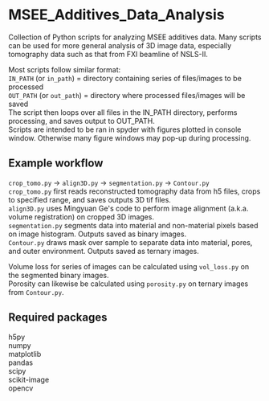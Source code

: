 # MSEE_Additives_Data_Analysis
Collection of Python scripts for analyzing MSEE additives data. Many scripts can be used for more general analysis of 3D image data, especially tomography data such as that from FXI beamline of NSLS-II.

Most scripts follow similar format:  
`IN_PATH` (or `in_path`) = directory containing series of files/images to be processed  
`OUT_PATH` (or `out_path`) = directory where processed files/images will be saved  
The script then loops over all files in the IN_PATH directory, performs processing, and saves output to OUT_PATH.  
Scripts are intended to be ran in spyder with figures plotted in console window. Otherwise many figure windows may pop-up during processing. 

## Example workflow
`crop_tomo.py` &rarr; `align3D.py` &rarr; `segmentation.py` &rarr; `Contour.py`  
`crop_tomo.py` first reads reconstructed tomography data from h5 files, crops to specified range, and saves outputs 3D tif files.  
`align3D.py` uses Mingyuan Ge's code to perform image alignment (a.k.a. volume registration) on cropped 3D images.  
`segmentation.py` segments data into material and non-material pixels based on image histogram. Outputs saved as binary images.  
`Contour.py` draws mask over sample to separate data into material, pores, and outer environment. Outputs saved as ternary images.

Volume loss for series of images can be calculated using `vol_loss.py` on the segmented binary images.  
Porosity can likewise be calculated using `porosity.py` on ternary images from `Contour.py`.

## Required packages
h5py  
numpy  
matplotlib  
pandas  
scipy  
scikit-image  
opencv  
